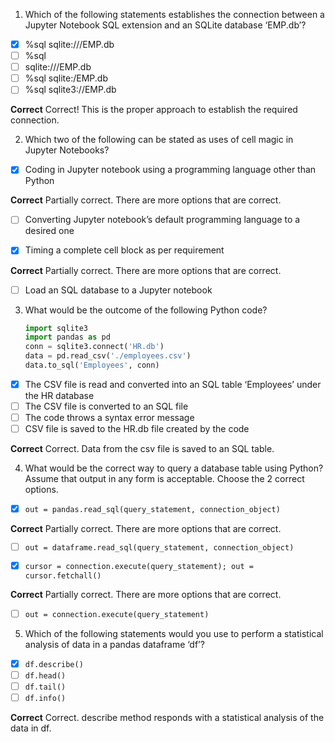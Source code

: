 1. Which of the following statements establishes the connection between a Jupyter Notebook SQL extension and an SQLite database ‘EMP.db’?

- [x] %sql sqlite:///EMP.db
- [ ] %sql
- [ ] sqlite:///EMP.db
- [ ] %sql sqlite:/EMP.db
- [ ] %sql sqlite3://EMP.db

**Correct**
Correct! This is the proper approach to establish the required connection.

2. Which two of the following can be stated as uses of cell magic in Jupyter Notebooks?

- [x] Coding in Jupyter notebook using a programming language other than Python

**Correct**
Partially correct. There are more options that are correct.

- [ ] Converting Jupyter notebook’s default programming language to a desired one

- [x] Timing a complete cell block as per requirement

**Correct**
Partially correct. There are more options that are correct.

- [ ] Load an SQL database to a Jupyter notebook

3. What would be the outcome of the following Python code?

   ```python
   import sqlite3
   import pandas as pd
   conn = sqlite3.connect('HR.db')
   data = pd.read_csv('./employees.csv')
   data.to_sql('Employees', conn)
   ```

- [x] The CSV file is read and converted into an SQL table ‘Employees’ under the HR database
- [ ] The CSV file is converted to an SQL file
- [ ] The code throws a syntax error message
- [ ] CSV file is saved to the HR.db file created by the code

**Correct**
Correct. Data from the csv file is saved to an SQL table.

4. What would be the correct way to query a database table using Python? Assume that output in any form is acceptable. Choose the 2 correct options.

- [x] `out = pandas.read_sql(query_statement, connection_object)`

**Correct**
Partially correct. There are more options that are correct.

- [ ] `out = dataframe.read_sql(query_statement, connection_object)`

- [x] `cursor = connection.execute(query_statement); out = cursor.fetchall()`

**Correct**
Partially correct. There are more options that are correct.

- [ ] `out = connection.execute(query_statement)`

5. Which of the following statements would you use to perform a statistical analysis of data in a pandas dataframe ‘df’?

- [x] `df.describe()`
- [ ] `df.head()`
- [ ] `df.tail()`
- [ ] `df.info()`

**Correct**
Correct. describe method responds with a statistical analysis of the data in df.